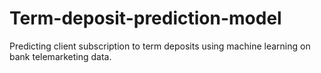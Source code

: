 # Term-deposit-prediction-model
Predicting client subscription to term deposits using machine learning on bank telemarketing data.
